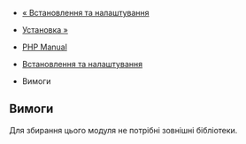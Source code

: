 - [« Встановлення та налаштування](csprng.setup.md)
- [Установка »](csprng.installation.md)

- [PHP Manual](index.md)
- [Встановлення та налаштування](csprng.setup.md)
- Вимоги

## Вимоги

Для збирання цього модуля не потрібні зовнішні бібліотеки.
